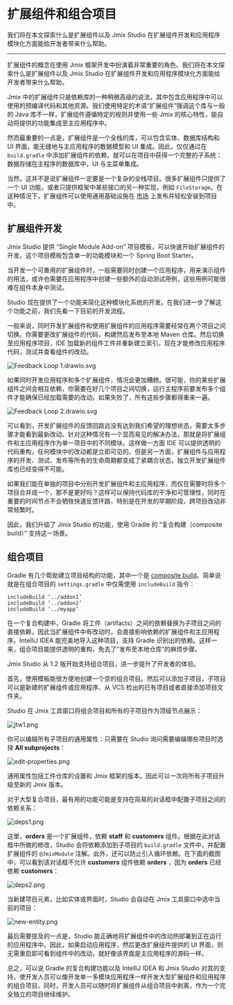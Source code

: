 # 扩展组件和组合项目

我们将在本文探索什么是扩展组件以及 Jmix Studio 在扩展组件开发和应用程序模块化方面能给开发者带来什么帮助。

-----------------------------

扩展组件的概念在使用 Jmix 框架开发中扮演着非常重要的角色。我们将在本文探索什么是扩展组件以及 Jmix Studio 在扩展组件开发和应用程序模块化方面能给开发者带来什么帮助。

Jmix 中的扩展组件只是依赖库的一种稍微高级的说法，其中包含应用程序中可以使用的预编译代码和其他资源。我们使用特定的术语“扩展组件”强调这个库与一般的 Java 库不一样，扩展组件遵循特定的规则并使用一些 Jmix 的核心特性，能自动将提供的功能集成至主应用程序中。

然而最重要的一点是，扩展组件是一个全栈的库，可以包含实体、数据库结构和 UI 界面，能无缝地与主应用程序的数据模型和 UI 集成。因此，仅仅通过在 `build.gradle` 中添加扩展组件的依赖，就可以在项目中获得一个完整的子系统：数据存储在主程序的数据库中，UI 与主菜单集成。

当然，这并不是说扩展组件一定要是一个复杂的全栈项目。很多扩展组件只提供了一个 UI 功能，或者只提供框架中某些接口的另一种实现，例如 `FileStorage`。在这种情况下，扩展组件可以使用通用基础设施在 <a href="https://www.jmix.cn/marketplace/" target="_blank">市场</a> 上发布并轻松安装到项目中。

## 扩展组件开发

Jmix Studio 提供 “Single Module Add-on” 项目模板，可以快速开始扩展组件的开发。这个项目模板包含单一的功能模块和一个 Spring Boot Starter。

当开发一个可重用的扩展组件时，一般需要同时创建一个应用程序，用来演示组件的用法，或许也需要在应用程序中创建一些额外的自动测试用例，这些用例可能很难在组件本身中测试。

Studio 现在提供了一个功能来简化这种模块化系统的开发。在我们进一步了解这个功能之前，我们先看一下目前的开发流程。

一般来说，同时开发扩展组件和使用扩展组件的应用程序需要经常在两个项目之间切换。你需要更改扩展组件的代码，构建然后发布至本地 Maven 仓库。然后切换至应用程序项目，IDE 加载新的组件工件并重新建立索引。现在才能修改应用程序代码，测试并查看组件的改动。

![Feedback Loop 1.drawio.svg]({{strapiUrl}}/uploads/Feedback_Loop_1_drawio_bfdcf3761d.svg)

如果同时开发应用程序和多个扩展组件，情况会更加糟糕。很可能，你的某些扩展组件之间会相互依赖，你需要在好几个项目之间切换，运行主程序前要发布多个组件才能确保已经加载需要的改动。如果失败了，所有这些步骤都得重来一遍。

![Feedback Loop 2.drawio.svg]({{strapiUrl}}/uploads/Feedback_Loop_2_drawio_36e9edf509.svg)

可以看到，开发扩展组件的反馈回路远没有达到我们希望的理想状态，需要太多步骤才能看到最新改动。针对这种情况有一个显而易见的解决办法，那就是将扩展组件和主应用程序作为单一项目中的不同模块。这样做一方面 IDE 可以提供透明的代码重构，任何模块中的改动都是立即可见的。但是另一方面，扩展组件与应用程序的开发、测试、发布等所有的生命周期都变成了紧耦合状态，独立开发扩展组件库也已经变得不可能。

如果我们能在单独的项目中分别开发扩展组件和主应用程序，而仅在需要时将多个项目合并成一个，那不是更好吗？这样可以保持代码库的干净和可管理性，同时在重要的时间节点不会牺牲快速反馈环路，特别是在开发的早期阶段，跨项目改动非常频繁时。

因此，我们升级了 Jmix Studio 的功能，使用 Gradle 的 “复合构建（composite build）” 支持这一场景。

## 组合项目

Gradle 有几个帮助建立项目结构的功能，其中一个是 <a href="https://docs.gradle.org/current/userguide/composite_builds.html" target="_blank">composite build</a>。简单说就是在组合项目的 `settings.gradle` 中仅需使用 `includeBuild` 指令：

```
includeBuild ‘../addon1’ 
includeBuild ‘../addon2’  
includeBuild ‘../myapp’ 
```

在一个复合构建中，Gradle 将工件（artifacts）之间的依赖替换为子项目之间的直接依赖，因此当扩展组件中有改动时，会直接影响依赖的扩展组件和主应用程序。IntelliJ IDEA 能完美地导入这种项目，支持 Gradle 识别出的依赖。这样一来，组合项目能提供透明的重构，免去了“发布至本地仓库”的麻烦步骤。

Jmix Studio 从 1.2 版开始支持组合项目，进一步提升了开发者的体验。

首先，使用模板能很方便地创建一个空的组合项目。然后可以添加子项目，子项目可以是新建的扩展组件或应用程序、从 VCS 检出的已有项目或者直接添加项目文件夹。

Studio 在 Jmix 工具窗口将组合项目和所有的子项目作为顶级节点展示：

![jtw1.png]({{strapiUrl}}/uploads/jtw1_fb9391416f.png)

你可以编辑所有子项目的通用属性：只需要在 Studio 询问需要编辑哪些项目时选择 **All subprojects**：

 ![edit-properties.png]({{strapiUrl}}/uploads/edit_properties_f19add527a.png)

通用属性包括工件仓库的设置和 Jmix 框架的版本。因此可以一次将所有子项目升级至新的 Jmix 版本。

对于大型复合项目，最有用的功能可能是支持在简易的对话框中配置子项目之间的依赖关系：

![deps1.png]({{strapiUrl}}/uploads/deps1_655e33a97e.png)

这里，**orders** 是一个扩展组件，依赖 **staff** 和 **customers** 组件。根据在此对话框中所做的修改，Studio 会将依赖添加到子项目的 `build.gradle` 文件中，并配置扩展组件的 `@JmixModule` 注解。此外，还可以防止引入循环依赖。在下面的截图中，可以看到该对话框不允许 **customers** 组件依赖 **orders** ，因为 **orders** 已经依赖 **customers**：

![deps2.png]({{strapiUrl}}/uploads/deps2_18c5ae5f9c.png)

当新建项目元素，比如实体或界面时，Studio 会自动在 Jmix 工具窗口中选中当前的项目：

 ![new-entity.png]({{strapiUrl}}/uploads/new_entity_da72b2d070.png)

最后需要提及的一点是，Studio 能正确地将扩展组件中的改动热部署到正在运行的应用程序中。因此，如果启动应用程序，然后更改扩展组件提供的 UI 界面，则无需重启即可看到组件中的改动，就好像该界面是主应用程序的源码一样。

总之，可以说 Gradle 的复合构建功能以及 IntelliJ IDEA 和 Jmix Studio 对其的支持，使开发人员可以像开发单一多模块应用程序一样开发大型扩展组件和应用程序的组合项目。同时，开发人员可以随时将扩展组件从组合项目中剥离，作为一个完全独立的项目继续维护。

